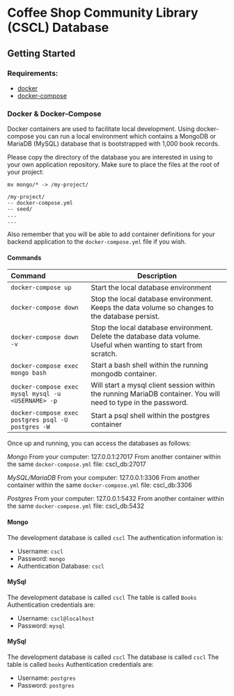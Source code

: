 # Coffee Shop Community Library (CSCL) Database
## Getting Started
### Requirements:
- [docker](https://docs.docker.com/install/)
- [docker-compose](https://docs.docker.com/compose/install/)

### Docker & Docker-Compose
Docker containers are used to facilitate local development. Using docker-compose you can run a local environment which contains a MongoDB or MariaDB (MySQL) database that is bootstrapped with 1,000 book records.

Please copy the directory of the database you are interested in using to your own application repository.
Make sure to place the files at the root of your project: 
```
mv mongo/* -> /my-project/

/my-project/
-- docker-compose.yml
-- seed/
...
...
```

Also remember that you will be able to add container definitions for your backend application to the `docker-compose.yml` file if you wish.

#### Commands
| Command | Description |
|:---|---|
| `docker-compose up` | Start the local database environment |
| `docker-compose down` | Stop the local database environment. Keeps the data volume so changes to the database persist. |
| `docker-compose down -v` | Stop the local database environment. Delete the database data volume. Useful when wanting to start from scratch. |
| `docker-compose exec mongo bash` | Start a bash shell within the running mongodb container. |
| `docker-compose exec mysql mysql -u <USERNAME> -p ` | Will start a mysql client session within the running MariaDB container. You will need to type in the password. |
| `docker-compose exec postgres psql -U postgres -W` | Start a psql shell within the postgres container |

Once up and running, you can access the databases as follows:  

*Mongo*
From your computer: 127.0.0.1:27017
From another container within the same `docker-compose.yml` file: cscl_db:27017

*MySQL/MariaDB*
From your computer: 127.0.0.1:3306
From another container within the same `docker-compose.yml` file: cscl_db:3306

*Postgres*
From your computer: 127.0.0.1:5432
From another container within the same `docker-compose.yml` file: cscl_db:5432

#### Mongo
The development database is called `cscl`
The authentication information is:
- Username: `cscl`
- Password: `mongo`
- Authentication Database: `cscl`

#### MySql
The development database is called `cscl`
The table is called `Books`
Authentication credentials are:
- Username: `cscl@localhost`
- Password: `mysql`

#### MySql
The development database is called `cscl`
The database is called `cscl`
The table is called `books`
Authentication credentials are:
- Username: `postgres`
- Password: `postgres`
